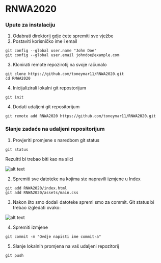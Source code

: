 # RNWA2020

### Upute za instalaciju ###

1. Odabrati direktorij gdje ćete spremiti sve vježbe
2. Postaviti korisničko ime i email
```
git config --global user.name "John Doe"
git config --global user.email johndoe@example.com
```
3. Klonirati remote repozirotij na svoje računalo
```
git clone https://github.com/toneymar11/RNWA2020.git
cd RNWA2020
```
4. Inicijalizirali lokalni git repostorijum
```
git init
```
4. Dodati udaljeni git repositorijum
```
git remote add RNWA2020 https://github.com/toneymar11/RNWA2020.git
```

### Slanje zadaće na udaljeni repositorijum
1. Provjeriti promjene s naredbom git status
```
git status
```
Rezultti bi trebao biti kao na slici

![alt text](https://raw.githubusercontent.com/fsr-sp/sp-vjezbe/master/images/git_status.png)

2. Spremiti sve datoteke na kojima ste napravili izmjene u Index
```
git add RNWA2020/index.html
git add RNWA2020/assets/main.css
```
3. Nakon što smo dodali datoteke spremi smo za commit. Git status bi trebao izgledati ovako:

![alt text](https://raw.githubusercontent.com/fsr-sp/sp-vjezbe/master/images/git_added.png)

4. Spremiti izmjene
```
git commit -m "Ovdje napisti ime commit-a"
```

5. Slanje lokalnih promjena na vaš udaljeni repozitorij

```
git push
